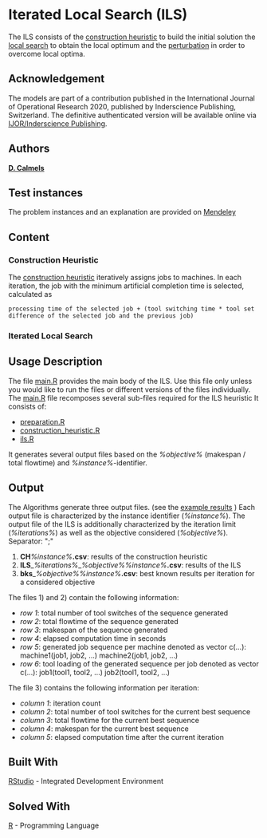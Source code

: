 # Iterated Local Search (ILS)

The ILS consists of the [construction heuristic](https://github.com/TerhiS/MIP_SSP-NPM/blob/master/ILS/constr_heur.R) to build the initial solution the [local search](https://github.com/TerhiS/MIP_SSP-NPM/blob/master/ILS/ils.R) to obtain the local optimum 
and the [perturbation](https://github.com/TerhiS/MIP_SSP-NPM/blob/master/ILS/ils.R) in order to overcome local optima. 

## Acknowledgement 
The models are part of a contribution published in the International Journal of Operational Research 2020, 
published by Inderscience Publishing, Switzerland. 
The definitive authenticated version will be available online via [IJOR/Inderscience Publishing](https://www.inderscience.com/jhome.php?jcode=ijor).

## Authors
[**D. Calmels**](https://www.researchgate.net/profile/Dorothea_Calmels)
## Test instances
The problem instances and an explanation are provided on [Mendeley](http://dx.doi.org/10.17632/ggr36f5gd5.2)

## Content
### Construction Heuristic
The [construction heuristic](https://github.com/TerhiS/MIP_SSP-NPM/blob/master/ILS/constr_heur.R) iteratively assigns jobs to machines. 
In each iteration, the job with the minimum artificial completion time is selected, calculated as
```
processing time of the selected job + (tool switching time * tool set difference of the selected job and the previous job)
```
### Iterated Local Search

## Usage Description
The file [main.R](https://github.com/TerhiS/MIP_SSP-NPM/blob/master/ILS/main.R) provides the main body of the ILS. 
Use this file only unless you would like to run the files or different versions of the files individually. 
The [main.R](https://github.com/TerhiS/MIP_SSP-NPM/blob/master/ILS/main.R) file recomposes several sub-files required for the ILS heuristic
It consists of: 
- [preparation.R](https://github.com/TerhiS/MIP_SSP-NPM/blob/master/ILS/preparation.R)
- [construction_heuristic.R](https://github.com/TerhiS/MIP_SSP-NPM/blob/master/ILS/constr_heur.R)
- [ils.R](https://github.com/TerhiS/MIP_SSP-NPM/blob/master/ILS/ils.R)

It generates several output files based on the *%objective%* (makespan / total flowtime) and *%instance%*-identifier. 

## Output
The Algorithms generate three output files. (see the [example results](https://github.com/TerhiS/MIP_SSP-NPM/blob/master/ILS/example_results) )
Each output file is characterized by the instance identifier (*%instance%*). 
The output file of the ILS is additionally characterized by the iteration limit (*%iterations%*) as well as the objective considered (*%objective%*). 
Separator: ";"

1) __CH__*%instance%*__.csv__: results of the construction heuristic 
2) __ILS__\_*%iterations%*\_*%objective%*_%instance%_**.csv**: results of the ILS
3) __bks__\_*%objective%*_%instance%_**.csv**: best known results per iteration for a considered objective

The files 1) and 2) contain the following information: 
- *row 1*: total number of tool switches of the sequence generated 
- *row 2*: total flowtime of the sequence generated 
- *row 3*: makespan of the sequence generated
- *row 4*: elapsed computation time in seconds
- *row 5*: generated job sequence per machine denoted as vector c(...): machine1(job1, job2, ...) machine2(job1, job2, ...)
- *row 6*: tool loading of the generated sequence per job denoted as vector c(...): job1(tool1, tool2, ...) job2(tool1, tool2, ...)

The file 3) contains the following information per iteration: 
- *column 1*: iteration count
- *column 2*: total number of tool switches for the current best sequence
- *column 3*: total flowtime for the current best sequence
- *column 4*: makespan for the current best sequence
- *column 5*: elapsed computation time after the current iteration

## Built With
[RStudio](https://rstudio.com/products/rstudio/download/) - Integrated Development Environment

## Solved With
[R](https://www.r-project.org/) - Programming Language